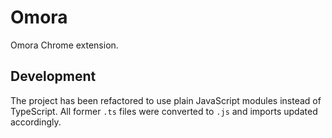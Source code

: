 # Omora

Omora Chrome extension.

## Development

The project has been refactored to use plain JavaScript modules instead of TypeScript. All former `.ts` files were converted to `.js` and imports updated accordingly.
